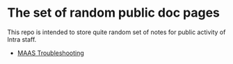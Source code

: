 # The set of random public doc pages

This repo is intended to store quite random set of notes for public activity of Intra staff.

* [MAAS Troubleshooting](https://maas.ubuntu.com/docs/troubleshooting.html)

